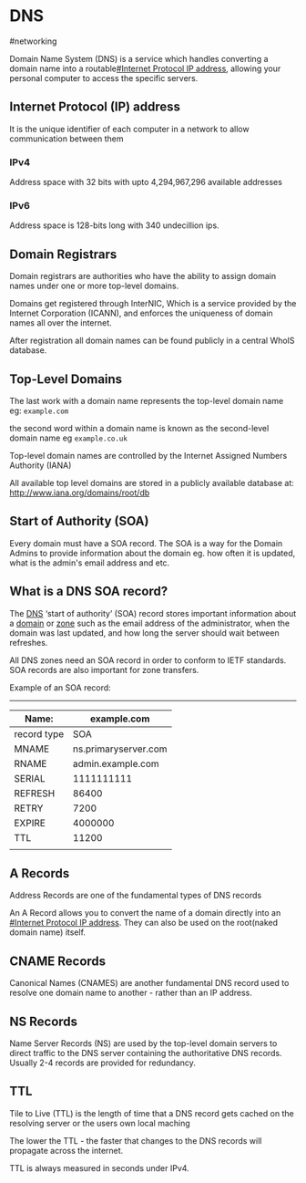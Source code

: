 # DNS
#networking 

Domain Name System (DNS) is a service which handles converting a domain name into a routable[#Internet Protocol IP address](#Internet%20Protocol%20IP%20address), allowing your personal computer to access the specific servers.

## Internet Protocol (IP) address
It is the unique identifier of each computer in a network to allow communication between them

### IPv4
Address space with 32 bits with upto 4,294,967,296 available addresses


### IPv6
Address space is 128-bits long with 340 undecillion ips.


## Domain Registrars
Domain registrars are authorities who have the ability to assign domain names under one or more top-level domains.

Domains get registered through InterNIC, Which is a service provided by the Internet Corporation (ICANN), and enforces the uniqueness of domain names all over the internet.

After registration all domain names can be found publicly in a central WhoIS database.


## Top-Level Domains

The last work with a domain name represents the top-level domain name eg: `example.com`

the second word within a domain name is known as the second-level domain name eg `example.co.uk`


Top-level domain names are controlled by the Internet Assigned Numbers Authority (IANA)

All available top level domains are stored in a publicly available database at:
http://www.iana.org/domains/root/db



## Start of Authority (SOA)

Every domain must have a SOA record. The SOA is a way for the Domain Admins to provide information about the domain eg. how often it is updated, what is the admin's email address and etc.

## What is a DNS SOA record?

The [DNS](https://www.cloudflare.com/learning/dns/what-is-dns/) ‘start of authority’ (SOA) record stores important information about a [domain](https://www.cloudflare.com/learning/dns/glossary/what-is-a-domain-name/) or [zone](https://www.cloudflare.com/learning/dns/glossary/dns-zone/) such as the email address of the administrator, when the domain was last updated, and how long the server should wait between refreshes.

All DNS zones need an SOA record in order to conform to IETF standards. SOA records are also important for zone transfers.

Example of an SOA record:

---------
| Name:       |     example.com                |
| ----------- | -------------------- |
| record type | SOA                  |
| MNAME       | ns.primaryserver.com |
| RNAME       | admin.example.com    |
| SERIAL      | 1111111111           |
| REFRESH     | 86400                |
| RETRY       | 7200                 |
| EXPIRE      | 4000000              |
| TTL         | 11200                |
|             |                      |


## A Records
Address Records are one of the fundamental types of DNS records

An A Record allows you to convert the name of a domain directly into an [#Internet Protocol IP address](#Internet%20Protocol%20IP%20address). They can also be used on the root(naked domain name) itself.

## CNAME Records
Canonical Names (CNAMES) are another fundamental DNS record used to resolve one domain name to another - rather than an IP address.


## NS Records
Name Server Records (NS) are used by the top-level domain servers to direct traffic to the DNS server containing the authoritative DNS records. Usually 2-4 records are provided for redundancy.

## TTL

Tile to Live (TTL) is the length of time that a DNS record gets cached on the resolving server or the users own local maching

The lower the TTL - the faster that changes to the DNS records will propagate across the internet.

TTL is always measured in seconds under IPv4.




